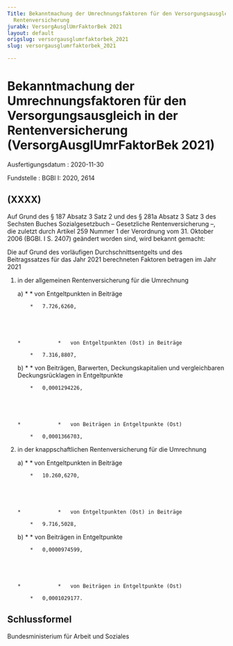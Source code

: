 ```yaml
---
Title: Bekanntmachung der Umrechnungsfaktoren für den Versorgungsausgleich in der
  Rentenversicherung
jurabk: VersorgAusglUmrFaktorBek 2021
layout: default
origslug: versorgausglumrfaktorbek_2021
slug: versorgausglumrfaktorbek_2021

---
```


# Bekanntmachung der Umrechnungsfaktoren für den Versorgungsausgleich in der Rentenversicherung (VersorgAusglUmrFaktorBek 2021)

Ausfertigungsdatum
:   2020-11-30

Fundstelle
:   BGBl I: 2020, 2614


## (XXXX)

Auf Grund des § 187 Absatz 3 Satz 2 und des § 281a Absatz 3 Satz 3 des
Sechsten Buches Sozialgesetzbuch – Gesetzliche Rentenversicherung –,
die zuletzt durch Artikel 259 Nummer 1 der Verordnung vom 31. Oktober
2006 (BGBl. I S. 2407) geändert worden sind, wird bekannt gemacht:

Die auf Grund des vorläufigen Durchschnittsentgelts und des
Beitragssatzes für das Jahr 2021 berechneten Faktoren betragen im Jahr
2021

1.  in der allgemeinen Rentenversicherung für die Umrechnung

    a)
        *            *   von Entgeltpunkten in Beiträge

            *   7.726,6260,





        *            *   von Entgeltpunkten (Ost) in Beiträge

            *   7.316,8807,





    b)
        *            *   von Beiträgen, Barwerten, Deckungskapitalien und
                vergleichbaren Deckungsrücklagen in Entgeltpunkte

            *   0,0001294226,





        *            *   von Beiträgen in Entgeltpunkte (Ost)

            *   0,0001366703,








2.  in der knappschaftlichen Rentenversicherung für die Umrechnung

    a)
        *            *   von Entgeltpunkten in Beiträge

            *   10.260,6270,





        *            *   von Entgeltpunkten (Ost) in Beiträge

            *   9.716,5028,





    b)
        *            *   von Beiträgen in Entgeltpunkte

            *   0,0000974599,





        *            *   von Beiträgen in Entgeltpunkte (Ost)

            *   0,0001029177.











## Schlussformel

Bundesministerium für Arbeit und Soziales

